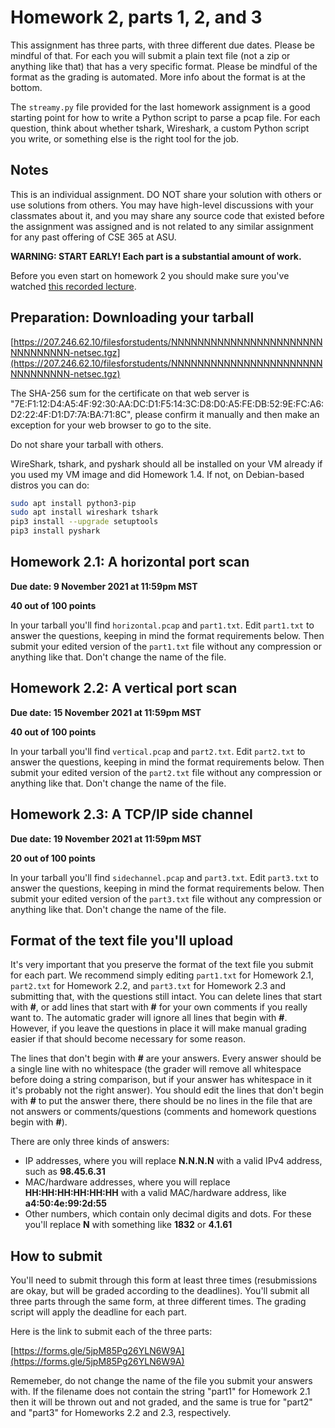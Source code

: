 # Homework 2, parts 1, 2, and 3

This assignment has three parts, with three different due dates.  Please be
mindful of that.  For each you will submit a plain text file (not a zip or
anything like that) that has a very specific format.  Please be mindful of the
format as the grading is automated.  More info about the format is at the
bottom.

The `streamy.py` file provided for the last homework assignment is a good
starting point for how to write a Python script to parse a pcap file.  For each
question, think about whether tshark, Wireshark, a custom Python script you
write, or something else is the right tool for the job.

## Notes

This is an individual assignment. DO NOT share your solution with others or use
solutions from others.  You may have high-level discussions with your
classmates about it, and you may share any source code that existed before the
assignment was assigned and is not related to any similar assignment for any
past offering of CSE 365 at ASU.

**WARNING: START EARLY! Each part is a substantial amount of work.**

Before you even start on homework 2 you should make sure you've watched [this recorded lecture](https://drive.google.com/file/d/1p6fsOmWWOsBgPQRcZTLl4SH4oTnBZBCa/view?usp=sharing).

## Preparation: Downloading your tarball

[https://207.246.62.10/filesforstudents/NNNNNNNNNNNNNNNNNNNNNNNNNNNNNNNN-netsec.tgz](https://207.246.62.10/filesforstudents/NNNNNNNNNNNNNNNNNNNNNNNNNNNNNNNN-netsec.tgz)

The SHA-256 sum for the certificate on that web server is
"7E:F1:12:D4:A5:4F:92:30:AA:DC:D1:F5:14:3C:D8:D0:A5:FE:DB:52:9E:FC:A6:D2:22:4F:D1:D7:7A:BA:71:8C",
please confirm it manually and then make an exception for your web browser to
go to the site.

Do not share your tarball with others.

WireShark, tshark, and pyshark should all be installed on your VM already if
you used my VM image and did Homework 1.4.  If not, on Debian-based distros you
can do:

```bash
sudo apt install python3-pip
sudo apt install wireshark tshark
pip3 install --upgrade setuptools
pip3 install pyshark
```

## Homework 2.1: A horizontal port scan

__Due date: 9 November 2021 at 11:59pm MST__

__40 out of 100 points__

In your tarball you'll find `horizontal.pcap` and `part1.txt`. Edit `part1.txt`
to answer the questions, keeping in mind the format requirements below. Then
submit your edited version of the `part1.txt` file without any compression or
anything like that.  Don't change the name of the file.

## Homework 2.2: A vertical port scan

__Due date: 15 November 2021 at 11:59pm MST__

__40 out of 100 points__

In your tarball you'll find `vertical.pcap` and `part2.txt`. Edit `part2.txt` to
answer the questions, keeping in mind the format requirements below. Then submit
your edited version of the `part2.txt` file without any compression or anything
like that.  Don't change the name of the file.

## Homework 2.3: A TCP/IP side channel

__Due date: 19 November 2021 at 11:59pm MST__

__20 out of 100 points__

In your tarball you'll find `sidechannel.pcap` and `part3.txt`. Edit `part3.txt`
to answer the questions, keeping in mind the format requirements below. Then
submit your edited version of the `part3.txt` file without any compression or
anything like that.  Don't change the name of the file.

## Format of the text file you'll upload

It's very important that you preserve the format of the text file you submit for
each part.  We recommend simply editing `part1.txt` for Homework 2.1,
`part2.txt` for Homework 2.2, and `part3.txt` for Homework 2.3 and submitting
that, with the questions still intact.  You can delete lines that start with
__\#__, or add lines that start with __\#__ for your own comments if you really
want to.  The automatic grader will ignore all lines that begin with __\#__.
However, if you leave the questions in place it will make manual grading easier
if that should become necessary for some reason.

The lines that don't begin with __\#__ are your answers.  Every answer should be
a single line with no whitespace (the grader will remove all whitespace before
doing a string comparison, but if your answer has whitespace in it it's probably
not the right answer).  You should edit the lines that don't begin with __\#__
to put the answer there, there should be no lines in the file that are not
answers or comments/questions (comments and homework questions begin with
__\#__).

There are only three kinds of answers:

* IP addresses, where you will replace __N.N.N.N__ with a valid IPv4 address, such as __98.45.6.31__
* MAC/hardware addresses, where you will replace __HH:HH:HH:HH:HH:HH__ with a valid MAC/hardware address, like __a4:50:4e:99:2d:55__
* Other numbers, which contain only decimal digits and dots.  For these you'll replace __N__ with something like __1832__ or __4.1.61__

## How to submit

You'll need to submit through this form at least three times (resubmissions are
okay, but will be graded according to the deadlines).  You'll submit all three
parts through the same form, at three different times.  The grading script will
apply the deadline for each part.

Here is the link to submit each of the three parts:

[https://forms.gle/5jpM85Pg26YLN6W9A](https://forms.gle/5jpM85Pg26YLN6W9A)

Rememeber, do not change the name of the file you submit your answers with.  If
the filename does not contain the string "part1" for Homework 2.1 then it will
be thrown out and not graded, and the same is true for "part2" and "part3" for
Homeworks 2.2 and 2.3, respectively. 

